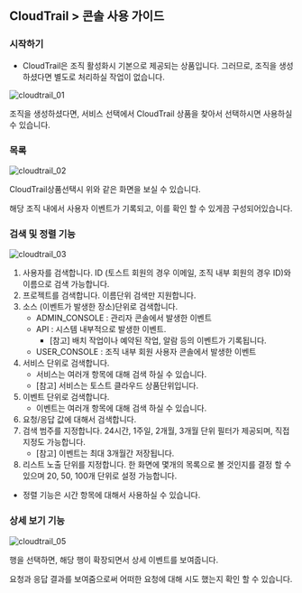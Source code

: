 
## CloudTrail > 콘솔 사용 가이드

### 시작하기
* CloudTrail은 조직 활성화시 기본으로 제공되는 상품입니다. 그러므로, 조직을 생성하셨다면 별도로 처리하실 작업이 없습니다.

![cloudtrail_01](https://static.toastoven.net/prod_cloudtrail/cloudtrail_01.png)

조직을 생성하셨다면, 서비스 선택에서 CloudTrail 상품을 찾아서 선택하시면 사용하실 수 있습니다.

### 목록

![cloudtrail_02](https://static.toastoven.net/prod_cloudtrail/cloudtrail_02.png)

CloudTrail상품선택시 위와 같은 화면을 보실 수 있습니다.

해당 조직 내에서 사용자 이벤트가 기록되고, 이를 확인 할 수 있게끔 구성되어있습니다.

### 검색 및 정렬 기능

![cloudtrail_03](https://static.toastoven.net/prod_cloudtrail/cloudtrail_03.png)

1. 사용자를 검색합니다. ID (토스트 회원의 경우 이메일, 조직 내부 회원의 경우 ID)와 이름으로 검색 가능합니다.
2. 프로젝트를 검색합니다. 이름단위 검색만 지원합니다.
3. 소스 (이벤트가 발생한 장소)단위로 검색합니다.
    - ADMIN_CONSOLE : 관리자 콘솔에서 발생한 이벤트
    - API : 시스템 내부적으로 발생한 이벤트. 
        - [참고] 배치 작업이나 예약된 작업, 알람 등의 이벤트가 기록됩니다.
    - USER_CONSOLE : 조직 내부 회원 사용자 콘솔에서 발생한 이벤트
4. 서비스 단위로 검색합니다. 
    - 서비스는 여러개 항목에 대해 검색 하실 수 있습니다.
    - [참고] 서비스는 토스트 클라우드 상품단위입니다.
5. 이벤트 단위로 검색합니다.
    - 이벤트는 여러개 항목에 대해 검색 하실 수 있습니다.
6. 요청/응답 값에 대해서 검색합니다.
7. 검색 범주를 지정합니다. 24시간, 1주일, 2개월, 3개월 단위 필터가 제공되며, 직접 지정도 가능합니다. 
    - [참고] 이벤트는 최대 3개월간 저장됩니다.
8. 리스트 노출 단위를 지정합니다. 한 화면에 몇개의 목록으로 볼 것인지를 결정 할 수 있으며 20, 50, 100개 단위로 설정 가능합니다.

* 정렬 기능은 시간 항목에 대해서 사용하실 수 있습니다.

### 상세 보기 기능

![cloudtrail_05](https://static.toastoven.net/prod_cloudtrail/cloudtrail_05.png)

행을 선택하면, 해당 행이 확장되면서 상세 이벤트를 보여줍니다.

요청과 응답 결과를 보여줌으로써 어떠한 요청에 대해 시도 했는지 확인 할 수 있습니다.
